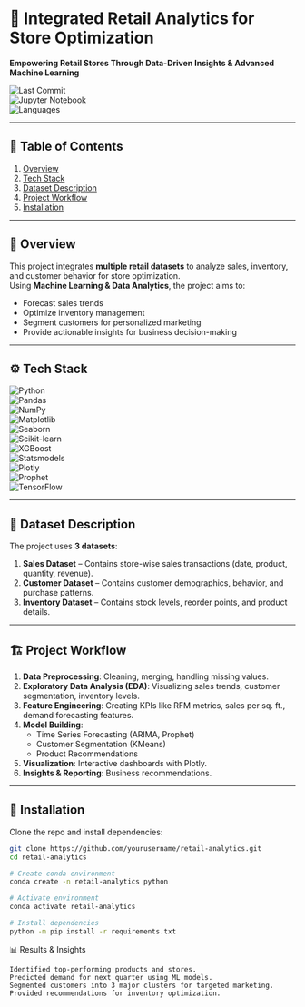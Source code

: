 # 🛒 Integrated Retail Analytics for Store Optimization  

**Empowering Retail Stores Through Data-Driven Insights & Advanced Machine Learning**  

![Last Commit](https://img.shields.io/github/last-commit/yourusername/retail-analytics)  
![Jupyter Notebook](https://img.shields.io/badge/Jupyter-Notebook-orange)  
![Languages](https://img.shields.io/badge/Languages-Python%20%7C%20SQL-blue)  

---

## 📑 Table of Contents  
1. [Overview](#overview)  
2. [Tech Stack](#tech-stack)  
3. [Dataset Description](#dataset-description)  
4. [Project Workflow](#project-workflow)  
5. [Installation](#installation)  

---

## 🔎 Overview  
This project integrates **multiple retail datasets** to analyze sales, inventory, and customer behavior for store optimization.  
Using **Machine Learning & Data Analytics**, the project aims to:  
- Forecast sales trends  
- Optimize inventory management  
- Segment customers for personalized marketing  
- Provide actionable insights for business decision-making  

---

## ⚙️ Tech Stack  

![Python](https://img.shields.io/badge/Python-3776AB?style=for-the-badge&logo=python&logoColor=white)  
![Pandas](https://img.shields.io/badge/Pandas-150458?style=for-the-badge&logo=pandas&logoColor=white)  
![NumPy](https://img.shields.io/badge/Numpy-013243?style=for-the-badge&logo=numpy&logoColor=white)  
![Matplotlib](https://img.shields.io/badge/Matplotlib-11557c?style=for-the-badge&logo=plotly&logoColor=white)  
![Seaborn](https://img.shields.io/badge/Seaborn-5A9?style=for-the-badge&logoColor=white)  
![Scikit-learn](https://img.shields.io/badge/Scikit--Learn-F7931E?style=for-the-badge&logo=scikitlearn&logoColor=white)  
![XGBoost](https://img.shields.io/badge/XGBoost-EB5E28?style=for-the-badge&logoColor=white)  
![Statsmodels](https://img.shields.io/badge/Statsmodels-323330?style=for-the-badge&logo=python&logoColor=white)  
![Plotly](https://img.shields.io/badge/Plotly-3F4F75?style=for-the-badge&logo=plotly&logoColor=white)  
![Prophet](https://img.shields.io/badge/Prophet-008080?style=for-the-badge&logo=python&logoColor=white)  
![TensorFlow](https://img.shields.io/badge/TensorFlow-FF6F00?style=for-the-badge&logo=tensorflow&logoColor=white)  

---

## 📂 Dataset Description  
The project uses **3 datasets**:  
1. **Sales Dataset** – Contains store-wise sales transactions (date, product, quantity, revenue).  
2. **Customer Dataset** – Contains customer demographics, behavior, and purchase patterns.  
3. **Inventory Dataset** – Contains stock levels, reorder points, and product details.  

---

## 🏗 Project Workflow  
1. **Data Preprocessing**: Cleaning, merging, handling missing values.  
2. **Exploratory Data Analysis (EDA)**: Visualizing sales trends, customer segmentation, inventory levels.  
3. **Feature Engineering**: Creating KPIs like RFM metrics, sales per sq. ft., demand forecasting features.  
4. **Model Building**:  
   - Time Series Forecasting (ARIMA, Prophet)  
   - Customer Segmentation (KMeans)  
   - Product Recommendations  
5. **Visualization**: Interactive dashboards with Plotly.  
6. **Insights & Reporting**: Business recommendations.  

---

## 🚀 Installation  
Clone the repo and install dependencies:  
```bash
git clone https://github.com/yourusername/retail-analytics.git
cd retail-analytics

```
```bash
# Create conda environment
conda create -n retail-analytics python

# Activate environment
conda activate retail-analytics

# Install dependencies
python -m pip install -r requirements.txt

```
📊 Results & Insights

    Identified top-performing products and stores.  
    Predicted demand for next quarter using ML models.  
    Segmented customers into 3 major clusters for targeted marketing.  
    Provided recommendations for inventory optimization.  